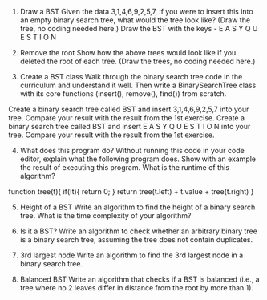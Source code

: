 1. Draw a BST
Given the data 3,1,4,6,9,2,5,7, if you were to insert this into an empty binary search tree, what would the tree look like? (Draw the tree, no coding needed here.)
Draw the BST with the keys - E A S Y Q U E S T I O N


2. Remove the root
Show how the above trees would look like if you deleted the root of each tree. (Draw the trees, no coding needed here.)


3. Create a BST class
Walk through the binary search tree code in the curriculum and understand it well. Then write a BinarySearchTree class with its core functions (insert(), remove(), find()) from scratch.

Create a binary search tree called BST and insert 3,1,4,6,9,2,5,7 into your tree. Compare your result with the result from the 1st exercise.
Create a binary search tree called BST and insert E A S Y Q U E S T I O N into your tree. Compare your result with the result from the 1st exercise.


4. What does this program do?
Without running this code in your code editor, explain what the following program does. Show with an example the result of executing this program. What is the runtime of this algorithm?

function tree(t){
    if(!t){
        return 0;
    }
    return tree(t.left) + t.value + tree(t.right)
}


5. Height of a BST
Write an algorithm to find the height of a binary search tree. What is the time complexity of your algorithm?


6. Is it a BST?
Write an algorithm to check whether an arbitrary binary tree is a binary search tree, assuming the tree does not contain duplicates.


7. 3rd largest node
Write an algorithm to find the 3rd largest node in a binary search tree.



8. Balanced BST
Write an algorithm that checks if a BST is balanced (i.e., a tree where no 2 leaves differ in distance from the root by more than 1).
